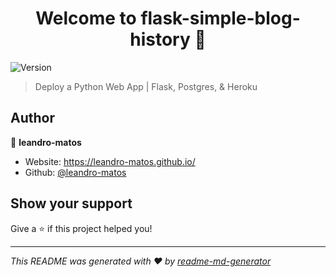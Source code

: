 <h1 align="center">Welcome to flask-simple-blog-history 👋</h1>
<p>
  <img alt="Version" src="https://img.shields.io/badge/version-1.0.0-blue.svg?cacheSeconds=2592000" />
</p>

> Deploy a Python Web App | Flask, Postgres, & Heroku

## Author

👤 **leandro-matos**

* Website: https://leandro-matos.github.io/
* Github: [@leandro-matos](https://github.com/leandro-matos)

## Show your support

Give a ⭐️ if this project helped you!

***
_This README was generated with ❤️ by [readme-md-generator](https://github.com/kefranabg/readme-md-generator)_